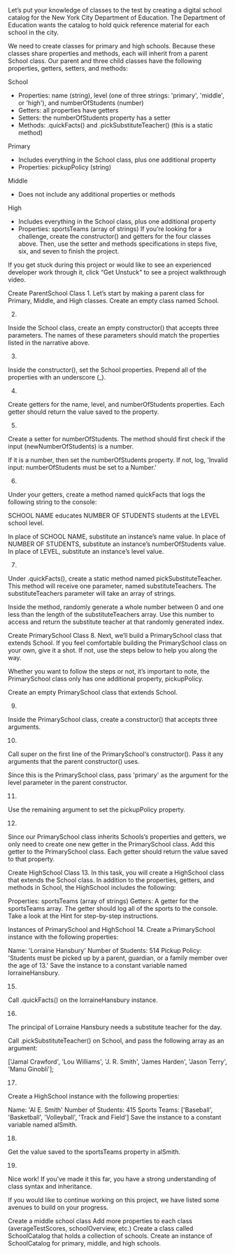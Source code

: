 Let’s put your knowledge of classes to the test by creating a digital school catalog for the New York City Department of Education. The Department of Education wants the catalog to hold quick reference material for each school in the city.

We need to create classes for primary and high schools. Because these classes share properties and methods, each will inherit from a parent School class. Our parent and three child classes have the following properties, getters, setters, and methods:

School
* Properties: name (string), level (one of three strings: 'primary', 'middle', or 'high'), and numberOfStudents (number)
* Getters: all properties have getters
* Setters: the numberOfStudents property has a setter
* Methods: .quickFacts() and .pickSubstituteTeacher() (this is a static method)

Primary
* Includes everything in the School class, plus one additional property
* Properties: pickupPolicy (string)

Middle
* Does not include any additional properties or methods

High
* Includes everything in the School class, plus one additional property
* Properties: sportsTeams (array of strings)
If you’re looking for a challenge, create the constructor() and getters for the four classes above. Then, use the setter and methods specifications in steps five, six, and seven to finish the project.

If you get stuck during this project or would like to see an experienced developer work through it, click “Get Unstuck“ to see a project walkthrough video.

Create ParentSchool Class
1.
Let’s start by making a parent class for Primary, Middle, and High classes. Create an empty class named School.

2.
Inside the School class, create an empty constructor() that accepts three parameters. The names of these parameters should match the properties listed in the narrative above.

3.
Inside the constructor(), set the School properties. Prepend all of the properties with an underscore (_).

4.
Create getters for the name, level, and numberOfStudents properties. Each getter should return the value saved to the property.

5.
Create a setter for numberOfStudents. The method should first check if the input (newNumberOfStudents) is a number.

If it is a number, then set the numberOfStudents property. If not, log, 'Invalid input: numberOfStudents must be set to a Number.'

6.
Under your getters, create a method named quickFacts that logs the following string to the console:

SCHOOL NAME educates NUMBER OF STUDENTS students at the LEVEL school level.


In place of SCHOOL NAME, substitute an instance’s name value. In place of NUMBER OF STUDENTS, substitute an instance’s numberOfStudents value. In place of LEVEL, substitute an instance’s level value.

7.
Under .quickFacts(), create a static method named pickSubstituteTeacher. This method will receive one parameter, named substituteTeachers. The substituteTeachers parameter will take an array of strings.

Inside the method, randomly generate a whole number between 0 and one less than the length of the substituteTeachers array. Use this number to access and return the substitute teacher at that randomly generated index.

Create PrimarySchool Class
8.
Next, we’ll build a PrimarySchool class that extends School. If you feel comfortable building the PrimarySchool class on your own, give it a shot. If not, use the steps below to help you along the way.

Whether you want to follow the steps or not, it’s important to note, the PrimarySchool class only has one additional property, pickupPolicy.

Create an empty PrimarySchool class that extends School.

9.
Inside the PrimarySchool class, create a constructor() that accepts three arguments.

10.
Call super on the first line of the PrimarySchool‘s constructor(). Pass it any arguments that the parent constructor() uses.

Since this is the PrimarySchool class, pass 'primary' as the argument for the level parameter in the parent constructor.

11.
Use the remaining argument to set the pickupPolicy property.

12.
Since our PrimarySchool class inherits Schools‘s properties and getters, we only need to create one new getter in the PrimarySchool class. Add this getter to the PrimarySchool class. Each getter should return the value saved to that property.

Create HighSchool Class
13.
In this task, you will create a HighSchool class that extends the School class. In addition to the properties, getters, and methods in School, the HighSchool includes the following:

Properties: sportsTeams (array of strings)
Getters: A getter for the sportsTeams array. The getter should log all of the sports to the console.
Take a look at the Hint for step-by-step instructions.

Instances of PrimarySchool and HighSchool
14.
Create a PrimarySchool instance with the following properties:

Name: 'Lorraine Hansbury'
Number of Students: 514
Pickup Policy: 'Students must be picked up by a parent, guardian, or a family member over the age of 13.'
Save the instance to a constant variable named lorraineHansbury.

15.
Call .quickFacts() on the lorraineHansbury instance.

16.
The principal of Lorraine Hansbury needs a substitute teacher for the day.

Call .pickSubstituteTeacher() on School, and pass the following array as an argument:

['Jamal Crawford', 'Lou Williams', 'J. R. Smith', 'James Harden', 'Jason Terry', 'Manu Ginobli'];


17.
Create a HighSchool instance with the following properties:

Name: 'Al E. Smith'
Number of Students: 415
Sports Teams: ['Baseball', 'Basketball', 'Volleyball', 'Track and Field']
Save the instance to a constant variable named alSmith.

18.
Get the value saved to the sportsTeams property in alSmith.

19.
Nice work! If you’ve made it this far, you have a strong understanding of class syntax and inheritance.

If you would like to continue working on this project, we have listed some avenues to build on your progress.

Create a middle school class
Add more properties to each class (averageTestScores, schoolOverview, etc.)
Create a class called SchoolCatalog that holds a collection of schools. Create an instance of SchoolCatalog for primary, middle, and high schools.